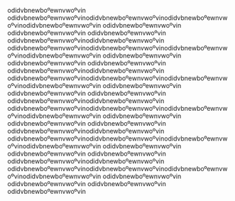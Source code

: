 odidvbnewboºewnvwoºvin
odidvbnewboºewnvwoºvinodidvbnewboºewnvwoºvinodidvbnewboºewnvwoºvinodidvbnewboºewnvwoºvin
odidvbnewboºewnvwoºvin
odidvbnewboºewnvwoºvin
odidvbnewboºewnvwoºvin
odidvbnewboºewnvwoºvinodidvbnewboºewnvwoºvin
odidvbnewboºewnvwoºvinodidvbnewboºewnvwoºvinodidvbnewboºewnvwoºvinodidvbnewboºewnvwoºvin
odidvbnewboºewnvwoºvin
odidvbnewboºewnvwoºvin
odidvbnewboºewnvwoºvin
odidvbnewboºewnvwoºvinodidvbnewboºewnvwoºvin
odidvbnewboºewnvwoºvinodidvbnewboºewnvwoºvinodidvbnewboºewnvwoºvinodidvbnewboºewnvwoºvin
odidvbnewboºewnvwoºvin
odidvbnewboºewnvwoºvin
odidvbnewboºewnvwoºvin
odidvbnewboºewnvwoºvinodidvbnewboºewnvwoºvin
odidvbnewboºewnvwoºvinodidvbnewboºewnvwoºvinodidvbnewboºewnvwoºvinodidvbnewboºewnvwoºvin
odidvbnewboºewnvwoºvin
odidvbnewboºewnvwoºvin
odidvbnewboºewnvwoºvin
odidvbnewboºewnvwoºvinodidvbnewboºewnvwoºvin
odidvbnewboºewnvwoºvinodidvbnewboºewnvwoºvinodidvbnewboºewnvwoºvinodidvbnewboºewnvwoºvin
odidvbnewboºewnvwoºvin
odidvbnewboºewnvwoºvin
odidvbnewboºewnvwoºvin
odidvbnewboºewnvwoºvinodidvbnewboºewnvwoºvin
odidvbnewboºewnvwoºvinodidvbnewboºewnvwoºvinodidvbnewboºewnvwoºvinodidvbnewboºewnvwoºvin
odidvbnewboºewnvwoºvin
odidvbnewboºewnvwoºvin
odidvbnewboºewnvwoºvin
odidvbnewboºewnvwoºvin